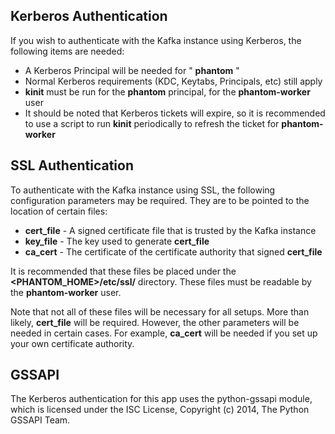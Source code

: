 [comment]: # " File: readme.md"
[comment]: # "  Copyright (c) 2017-2021 Splunk Inc."
[comment]: # ""
[comment]: # "Licensed under the Apache License, Version 2.0 (the 'License');"
[comment]: # "you may not use this file except in compliance with the License."
[comment]: # "You may obtain a copy of the License at"
[comment]: # ""
[comment]: # "    http://www.apache.org/licenses/LICENSE-2.0"
[comment]: # ""
[comment]: # "Unless required by applicable law or agreed to in writing, software distributed under"
[comment]: # "the License is distributed on an 'AS IS' BASIS, WITHOUT WARRANTIES OR CONDITIONS OF ANY KIND,"
[comment]: # "either express or implied. See the License for the specific language governing permissions"
[comment]: # "and limitations under the License."
[comment]: # ""
## Kerberos Authentication

If you wish to authenticate with the Kafka instance using Kerberos, the following items are needed:

-   A Kerberos Principal will be needed for " **phantom** "
-   Normal Kerberos requirements (KDC, Keytabs, Principals, etc) still apply
-   **kinit** must be run for the **phantom** principal, for the **phantom-worker** user
-   It should be noted that Kerberos tickets will expire, so it is recommended to use a script to
    run **kinit** periodically to refresh the ticket for **phantom-worker**

## SSL Authentication

To authenticate with the Kafka instance using SSL, the following configuration parameters may be
required. They are to be pointed to the location of certain files:

-   **cert_file** - A signed certificate file that is trusted by the Kafka instance
-   **key_file** - The key used to generate **cert_file**
-   **ca_cert** - The certificate of the certificate authority that signed **cert_file**

It is recommended that these files be placed under the **\<PHANTOM_HOME>/etc/ssl/** directory. These
files must be readable by the **phantom-worker** user.  
  
Note that not all of these files will be necessary for all setups. More than likely, **cert_file**
will be required. However, the other parameters will be needed in certain cases. For example,
**ca_cert** will be needed if you set up your own certificate authority.

## GSSAPI

The Kerberos authentication for this app uses the python-gssapi module, which is licensed under the
ISC License, Copyright (c) 2014, The Python GSSAPI Team.
